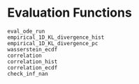 # Evaluation Functions

```@docs
eval_ode_run
empirical_1D_KL_divergence_hist
empirical_1D_KL_divergence_pc
wasserstein_ecdf
correlation
correlation_hist
correlation_ecdf
check_inf_nan
```
